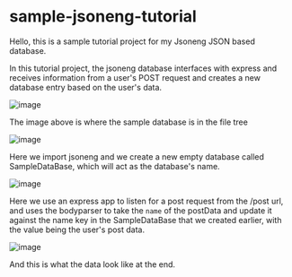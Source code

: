 ﻿# sample-jsoneng-tutorial

Hello, this is a sample tutorial project for my Jsoneng JSON based database.

In this tutorial project, the jsoneng database interfaces with express and receives information from a user's POST request and creates a new database entry based on the user's data.

![image](https://user-images.githubusercontent.com/60205850/206361952-f1cdd130-739e-4719-a44f-64fa06049c2e.png)

The image above is where the sample database is in the file tree

![image](https://user-images.githubusercontent.com/60205850/206362499-559ab1cb-3e2a-40d5-9659-d7ac3badda3b.png)

Here we import jsoneng and we create a new empty database called SampleDataBase, which will act as the database's name.

![image](https://user-images.githubusercontent.com/60205850/206362209-33508bc1-03f8-48ee-952c-9d40302d532d.png)

Here we use an express app to listen for a post request from the /post url, and uses the bodyparser to take the `name` of the postData and update it against the name key in the SampleDataBase that we created earlier, with the value being the user's post data.

![image](https://user-images.githubusercontent.com/60205850/206362606-d7e10ab5-ef31-495b-8d06-a2497c118894.png)

And this is what the data look like at the end.

